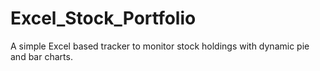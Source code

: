 # Excel_Stock_Portfolio
A simple Excel based tracker to monitor stock holdings with dynamic pie and bar charts.
